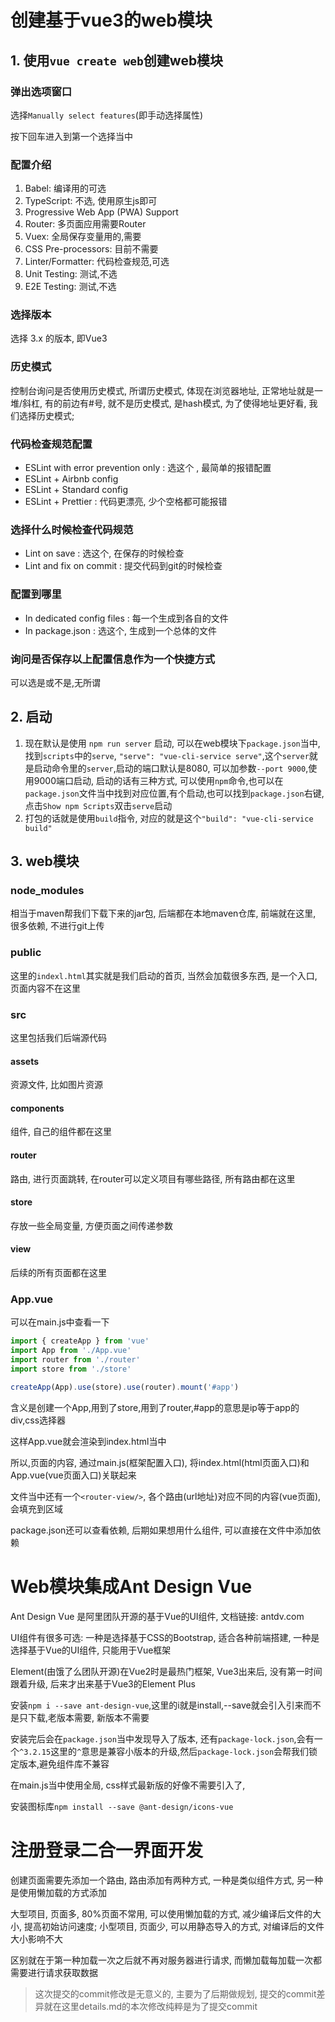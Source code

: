 # 创建基于vue3的web模块

## 1. 使用`vue create web`创建web模块

### 弹出选项窗口

选择`Manually select features`(即手动选择属性)

按下回车进入到第一个选择当中

### 配置介绍

1. Babel: 编译用的可选
2. TypeScript: 不选, 使用原生js即可
3. Progressive Web App (PWA) Support
4. Router: 多页面应用需要Router
5. Vuex: 全局保存变量用的,需要
6. CSS Pre-processors: 目前不需要
7. Linter/Formatter: 代码检查规范,可选
8. Unit Testing: 测试,不选
9. E2E Testing: 测试,不选

### 选择版本

选择 3.x 的版本, 即Vue3

### 历史模式

控制台询问是否使用历史模式, 所谓历史模式, 体现在浏览器地址, 正常地址就是一堆/斜杠, 有的前边有#号, 就不是历史模式,
是hash模式, 为了使得地址更好看, 我们选择历史模式;

### 代码检查规范配置

- ESLint with error prevention only : 选这个 , 最简单的报错配置
- ESLint + Airbnb config
- ESLint + Standard config
- ESLint + Prettier : 代码更漂亮, 少个空格都可能报错

### 选择什么时候检查代码规范

- Lint on save : 选这个, 在保存的时候检查
- Lint and fix on commit : 提交代码到git的时候检查

### 配置到哪里

- In dedicated config files : 每一个生成到各自的文件
- In package.json : 选这个, 生成到一个总体的文件

### 询问是否保存以上配置信息作为一个快捷方式

可以选是或不是,无所谓

## 2. 启动

1. 现在默认是使用 `npm run server` 启动, 可以在web模块下`package.json`当中, 找到`scripts`中的`serve`,
   `"serve": "vue-cli-service serve"`,这个`server`就是启动命令里的`server`,启动的端口默认是8080, 可以加参数`--port 9000`,使用9000端口启动, 启动的话有三种方式, 可以使用`npm`命令,也可以在`package.json`文件当中找到对应位置,有个启动,也可以找到`package.json`右键,点击`Show npm Scripts`双击`serve`启动
2. 打包的话就是使用`build`指令, 对应的就是这个`"build": "vue-cli-service build"`

## 3. web模块

### node_modules

相当于maven帮我们下载下来的jar包, 后端都在本地maven仓库, 前端就在这里, 很多依赖, 不进行git上传

### public

这里的`indexl.html`其实就是我们启动的首页, 当然会加载很多东西, 是一个入口, 页面内容不在这里

### src

这里包括我们后端源代码

#### assets

资源文件, 比如图片资源

#### components

组件, 自己的组件都在这里

#### router

路由, 进行页面跳转, 在router可以定义项目有哪些路径, 所有路由都在这里

#### store

存放一些全局变量, 方便页面之间传递参数

#### view

后续的所有页面都在这里

### App.vue

可以在main.js中查看一下

```js
import { createApp } from 'vue'
import App from './App.vue'
import router from './router'
import store from './store'

createApp(App).use(store).use(router).mount('#app')
```

含义是创建一个App,用到了store,用到了router,#app的意思是ip等于app的div,css选择器

这样App.vue就会渲染到index.html当中

所以,页面的内容, 通过main.js(框架配置入口), 将index.html(html页面入口)和App.vue(vue页面入口)关联起来

文件当中还有一个`<router-view/>`, 各个路由(url地址)对应不同的内容(vue页面),会填充到<router-view/>区域

package.json还可以查看依赖, 后期如果想用什么组件, 可以直接在文件中添加依赖


# Web模块集成Ant Design Vue

Ant Design Vue 是阿里团队开源的基于Vue的UI组件, 文档链接: antdv.com

UI组件有很多可选: 一种是选择基于CSS的Bootstrap, 适合各种前端搭建, 一种是选择基于Vue的UI组件, 只能用于Vue框架

Element(由饿了么团队开源)在Vue2时是最热门框架, Vue3出来后, 没有第一时间跟着升级, 后来才出来基于Vue3的Element Plus

安装`npm i --save ant-design-vue`,这里的i就是install,--save就会引入引来而不是只下载,老版本需要, 新版本不需要

安装完后会在`package.json`当中发现导入了版本, 还有`package-lock.json`,会有一个`^3.2.15`这里的`^`意思是兼容小版本的升级,然后`package-lock.json`会帮我们锁定版本,避免组件库不兼容

在main.js当中使用全局, css样式最新版的好像不需要引入了, 

安装图标库`npm install --save @ant-design/icons-vue`

# 注册登录二合一界面开发

创建页面需要先添加一个路由, 路由添加有两种方式, 一种是类似组件方式, 另一种是使用懒加载的方式添加

大型项目, 页面多, 80%页面不常用, 可以使用懒加载的方式, 减少编译后文件的大小, 提高初始访问速度; 
小型项目, 页面少, 可以用静态导入的方式, 对编译后的文件大小影响不大

区别就在于第一种加载一次之后就不再对服务器进行请求, 而懒加载每加载一次都需要进行请求获取数据

>这次提交的commit修改是无意义的, 主要为了后期做规划, 提交的commit差异就在这里details.md的本次修改纯粹是为了提交commit